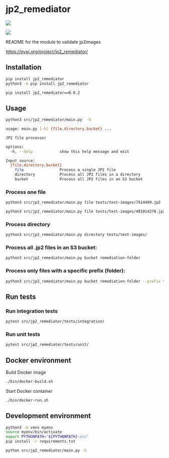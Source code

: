 # jp2_remediator

<a href="https://github.com/harvard-lts/jp2_remediator/actions/workflows/test.yml"><img src="https://img.shields.io/endpoint?url=https://gist.githubusercontent.com/kimpham54/67d4eba1556653d896d2d36fcb3e5c7c/raw/covbadge.json"></a>

<a href="https://github.com/harvard-lts/jp2_remediator/actions/workflows/test.yml"><img src="https://github.com/harvard-lts/jp2_remediator/actions/workflows/test.yml/badge.svg"></a>

README for the module to validate jp2images

https://pypi.org/project/jp2_remediator/

## Installation

```bash
pip install jp2_remediator
python3 -m pip install jp2_remediator

pip install jp2_remediator==0.0.2
```

## Usage

```bash
python3 src/jp2_remediator/main.py  -h

usage: main.py [-h] {file,directory,bucket} ...

JP2 file processor

options:
  -h, --help            show this help message and exit

Input source:
  {file,directory,bucket}
    file                Process a single JP2 file
    directory           Process all JP2 files in a directory
    bucket              Process all JP2 files in an S3 bucket
```

### Process one file
```bash
python3 src/jp2_remediator/main.py file tests/test-images/7514499.jp2

python3 src/jp2_remediator/main.py file tests/test-images/481014278.jp2
```

### Process directory
```bash
python3 src/jp2_remediator/main.py directory tests/test-images/
```

### Process all .jp2 files in an S3 bucket:
```bash
python3 src/jp2_remediator/main.py bucket remediation-folder
```

### Process only files with a specific prefix (folder):
```bash
python3 src/jp2_remediator/main.py bucket remediation-folder --prefix testbatch_20240923`
```

## Run tests

### Run integration tests
```bash
pytest src/jp2_remediator/tests/integration/
```

### Run unit tests
```bash
pytest src/jp2_remediator/tests/unit/
```

## Docker environment

Build Docker image
```bash
./bin/docker-build.sh
```

Start Docker container
```bash
./bin/docker-run.sh
```

## Development environment
```bash
python3 -m venv myenv
source myenv/bin/activate
export PYTHONPATH="${PYTHONPATH}:src"
pip install -r requirements.txt

python src/jp2_remediator/main.py -h
```
